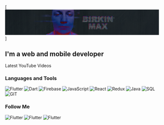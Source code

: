 [![Header](https://github.com/birkinmax/birkinmax/blob/master/assets/header.png)]

## I'm a web and mobile developer

Latest YouTube Videos

### Languages and Tools
![Flutter](https://img.shields.io/badge/-Flutter-090909?style=for-the-badge&logo=flutter&logoColor=47c5fb)
![Dart](https://img.shields.io/badge/-Dart-090909?style=for-the-badge&logo=dart&logoColor=47c5fb)
![Firebase](https://img.shields.io/badge/-Firebase-090909?style=for-the-badge&logo=firebase&logoColor=47c5fb)
![JavaScript](https://img.shields.io/badge/-JavaScript-090909?style=for-the-badge&logo=JavaScript&logoColor=ffd400)
![React](https://img.shields.io/badge/-React-090909?style=for-the-badge&logo=React&logoColor=ffd400)
![Redux](https://img.shields.io/badge/-Redux-090909?style=for-the-badge&logo=Redux&logoColor=ffd400)
![Java](https://img.shields.io/badge/-Java-090909?style=for-the-badge&logo=java&logoColor=ff0000)
![SQL](https://img.shields.io/badge/-SQL-090909?style=for-the-badge&logo=MYSQL&logoColor=47c5fb)
![GIT](https://img.shields.io/badge/-git-090909?style=for-the-badge&logo=git&logoColor=47c5fb)

### Follow Me

![Flutter](https://img.shields.io/badge/-Flutter-090909?style=for-the-badge&logo=flutter&logoColor=47c5fb)
![Flutter](https://img.shields.io/badge/-Flutter-090909?style=for-the-badge&logo=flutter&logoColor=47c5fb)
![Flutter](https://img.shields.io/badge/-Flutter-090909?style=for-the-badge&logo=flutter&logoColor=47c5fb)
